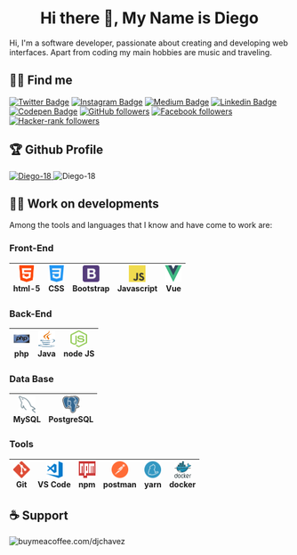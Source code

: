 <h1 align='center'>Hi there 👋, My Name is Diego</h1>
    Hi, I'm a software developer, passionate about creating and developing web interfaces. 
    Apart from coding my main hobbies are music and traveling.

## 🕵🏻 Find me

[![Twitter Badge](https://img.shields.io/twitter/url?color=blue&label=Twitter&logo=twitter&style=plastic&url=https%3A%2F%2Ftwitter.com%2Fdjchvz18)](https://twitter.com/djchvz18) 
[![Instagram Badge](https://img.shields.io/twitter/url?color=%23fcaf45&label=Instagram&logo=Instagram&logoColor=%23fcaf45&style=plastic&url=https%3A%2F%2Fwww.instagram.com%2Fdjchvz18)](https://instagram.com/djchvz18) 
[![Medium Badge](https://img.shields.io/twitter/url?color=%23fff&label=Medium&logo=Medium&logoColor=%23fff&style=plastic&url=https%3A%2F%2Fdiegochavez18.medium.com%2F)](https://diegochavez18.medium.com) 
[![Linkedin Badge](https://img.shields.io/twitter/url?color=%230e76a8&label=Linkedin&logo=Linkedin&logoColor=%230e76a8&style=plastic&url=https%3A%2F%2Fwww.linkedin.com%2Fin%2Fdiego-jose-chavez-chirinos-9a7034a6%2F)](https://www.linkedin.com/in/diego-jose-chavez-chirinos-9a7034a6/)
[![Codepen Badge](https://img.shields.io/twitter/url?color=%23fff&label=codepen&logo=codepen&logoColor=%23fff&style=plastic&url=https%3A%2F%2Fcodepen.io%2Fdiego-18
        )](https://codepen.io/diego-18)
[![GitHub followers](https://img.shields.io/github/followers/diego-18?color=%23fff&logo=Github&logoColor=%23fff&style=plastic)](https://github.com/Diego-18/?tab=follow)
[![Facebook followers](https://img.shields.io/twitter/url?color=blue&label=facebook&logo=facebook&logoColor=blue&style=plastic&url=https%3A%2F%2Fwww.facebook.com%2Fd.j.c.c.20)](https://www.facebook.com/d.j.c.c.20) 
[![Hacker-rank followers](https://img.shields.io/twitter/url?color=green&label=hackerrank&logo=hackerrank&logoColor=green&style=plastic&url=https%3A%2F%2Fwww.hackerrank.com%2Fingdiegochavez18)](https://www.hackerrank.com/ingdiegochavez18) 

## 🏆 Github Profile 
<a href="https://github.com/ryo-ma/github-profile-trophy">
    <img src="https://github-profile-trophy.vercel.app/?username=Diego-18" alt="Diego-18" />
</a>
<img src="https://github-readme-stats.vercel.app/api/top-langs?username=Diego-18&show_icons=true&locale=en&layout=compact" alt="Diego-18" />

## 👨‍💻 Work on developments

Among the tools and languages that I know and have come to work are:

### Front-End  

<img src="img/logos/html5.svg" alt="html" width="30" height="30"/></br> html-5 | <img src="img/logos/css-3.svg" alt="css" width="30" height="30"/></br>CSS | <img src="img/logos/bootstrap-4.svg" alt="bootstrap" width="30" height="30"/></br> Bootstrap |  <img src="img/logos/js.svg" alt="js" width="30" height="30"/></br> Javascript | <img src="img/logos/vue.svg" alt="vue" width="30" height="30"/></br> Vue |
| --------- | --------- | --------- |--------- |--------- |

### Back-End

<img src="img/logos/php2.svg" alt="php" width="30" height="30"/> </br> php | <img src="img/logos/java.svg" alt="java" width="30" height="30"/></br>Java | <img src="img/logos/nodejs.svg" alt="nodejs" width="30" height="30"/></br> node JS |
| --------- | --------- | --------- |

### Data Base

<img src="img/logos/mysql.svg" alt="mysql" width="30" height="30"/> </br> MySQL | <img src="img/logos/postgresql.svg" alt="postgres" width="30" height="30"/></br>PostgreSQL |
| --------- | --------- |

### Tools

<img src="img/logos/git.svg" alt="git" width="30" height="30"/> </br> Git | <img src="img/logos/visualstudio_code.svg" alt="vsc" width="30" height="30"/></br>VS Code | <img src="img/logos/npm.svg" alt="npm" width="30" height="30"/></br> npm |<img src="img/logos/postman.svg" alt="postman" width="30" height="30"/> </br> postman | <img src="img/logos/yarn.svg" alt="yarn" width="30" height="30"/></br>yarn | <img src="img/logos/docker.svg" alt="docker" width="30" height="30"/></br> docker |
| --------- | --------- | --------- | --------- | --------- | --------- |

## ☕ Support
 <a href="https://www.buymeacoffee.com/buymeacoffee.com/djchavez "> 
    <img align="left" src="https://cdn.buymeacoffee.com/buttons/v2/default-yellow.png" height="50" width="210" alt="buymeacoffee.com/djchavez " />
 </a>














